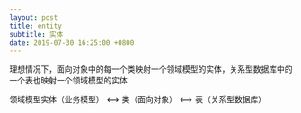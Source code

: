 ```yaml
---
layout: post
title: entity
subtitle: 实体
date: 2019-07-30 16:25:00 +0800
---
```


理想情况下，面向对象中的每一个类映射一个领域模型的实体，关系型数据库中的一个表也映射一个领域模型的实体

领域模型实体（业务模型） <==> 类（面向对象） <==> 表（关系型数据库）



